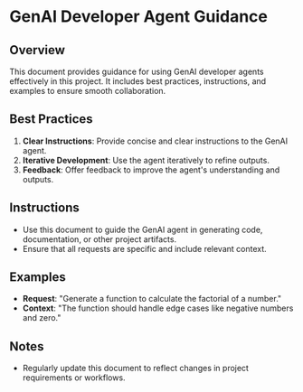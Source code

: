 # GenAI Developer Agent Guidance

## Overview
This document provides guidance for using GenAI developer agents effectively in this project. It includes best practices, instructions, and examples to ensure smooth collaboration.

## Best Practices
1. **Clear Instructions**: Provide concise and clear instructions to the GenAI agent.
2. **Iterative Development**: Use the agent iteratively to refine outputs.
3. **Feedback**: Offer feedback to improve the agent's understanding and outputs.

## Instructions
- Use this document to guide the GenAI agent in generating code, documentation, or other project artifacts.
- Ensure that all requests are specific and include relevant context.

## Examples
- **Request**: "Generate a function to calculate the factorial of a number."
- **Context**: "The function should handle edge cases like negative numbers and zero."

## Notes
- Regularly update this document to reflect changes in project requirements or workflows.